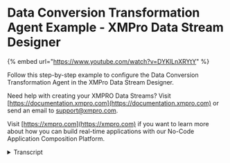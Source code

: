 # Data Conversion Transformation Agent Example - XMPro Data Stream Designer
{% embed url="https://www.youtube.com/watch?v=DYKlLnXRYtY" %}

Follow this step-by-step example to configure the Data Conversion Transformation Agent in the XMPro Data Stream Designer.

Need help with creating your XMPRO Data Streams? Visit [https://documentation.xmpro.com](https://documentation.xmpro.com) or send an email to support@xmpro.com.

Visit [https://xmpro.com](https://xmpro.com) if you want to learn more about how you can build real-time applications with our No-Code Application Composition Platform.
<details>
<summary>Transcript</summary>this example demonstrates how to use the

data conversion agent to convert an

incoming columns type to double and add

a new column for temperature converted

to integer

first drag the agent onto the canvas

link the input to the asset data and

output to the printer

save the data stream

and click on the agent to configure it

add a conversion with asset as the input

the same name to overwrite it in the

output payload and double for the new

data type

add another for temperature named intent

to add as a new column in the

output and end 32 for the data type

apply the changes

save the data stream

publish it and let's look at the live

data view

the data type of asset has changed and

the temperature value converted to

integer in the new column into temp

you can download the file below to try

it out yourself

and for more information about this

agent's properties head to the

configuration page thank you
</details>